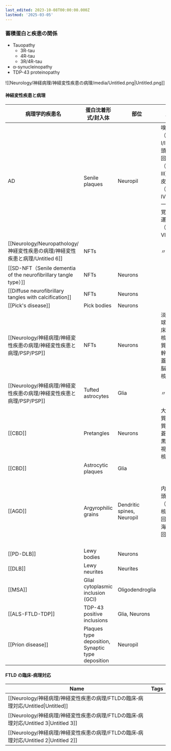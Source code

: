 ```yaml
---
last_edited: 2023-10-08T00:00:00.000Z
lastmod: '2025-03-05'
---
```






### 蓄積蛋白と疾患の関係

- Tauopathy
  - 3R-tau
  - 4R-tau
  - 3R/4R-tau
- α-synucleinopathy
- TDP-43 proteinopathy

![[Neurology/神経病理/神経変性疾患の病理/media/Untitled.png|Untitled.png]]

#### 神経変性疾患と病理

| 病理学的疾患名                                                                | 蛋白沈着形式/封入体                               | 部位                       | 局在                                                                                                | 蓄積蛋白    | 備考               |
| ----------------------------------------------------------------------------- | ------------------------------------------------- | -------------------------- | --------------------------------------------------------------------------------------------------- | ----------- | ------------------ |
| AD                                                                            | Senile plaques                                    | Neuropil                   | 嗅内野（Stage I/II）、後頭側頭回（Stage III）、島皮質（Stage IV/V）、一次視覚野・運動野（Stage VI） | Aβ          |                    |
| [[Neurology/Neuropathology/神経変性疾患の病理/神経変性疾患と病理/Untitled 6]] | NFTs                                              |                            | 〃                                                                                                  | 3/4R-tau    |                    |
| [[SD-NFT（Senile dementia of the neurofibrillary tangle type）]]              | NFTs                                              | Neurons                    |                                                                                                     | 3/4R-tau    |                    |
| [[Diffuse neurofibrillary tangles with calcification]]                        | NFTs                                              | Neurons                    |                                                                                                     | 3/4R-tau    |                    |
| [[Pick's disease]]                                                            | Pick bodies                                       | Neurons                    |                                                                                                     | 3R-tau      |                    |
| [[Neurology/神経病理/神経変性疾患の病理/神経変性疾患と病理/PSP/PSP]]          | NFTs                                              | Neurons                    | 淡蒼球、視床下核、黒質、脳幹部被蓋、小脳歯状核                                                      | 4R-tau      |                    |
| [[Neurology/神経病理/神経変性疾患の病理/神経変性疾患と病理/PSP/PSP]]          | Tufted astrocytes                                 | Glia                       | 〃                                                                                                  | 4R-tau      |                    |
| [[CBD]]                                                                       | Pretangles                                        | Neurons                    | 大脳皮質・白質、淡蒼球、黒質、視床下核                                                              | 4R-tau      |                    |
| [[CBD]]                                                                       | Astrocytic plaques                                | Glia                       |                                                                                                     | 4R-tau      |                    |
| [[AGD]]                                                                       | Argyrophilic grains                               | Dendritic spines, Neuropil | 内側側頭葉（扁桃核、迂回回、海馬傍回）                                                              | 4R-tau      | しばしば左右差あり |
| [[PD-DLB]]                                                                    | Lewy bodies                                       | Neurons                    |                                                                                                     | α-synuclein |                    |
| [[DLB]]                                                                       | Lewy neurites                                     | Neurites                   |                                                                                                     |             |                    |
| [[MSA]]                                                                       | Glial cytoplasmic inclusion (GCI)                 | Oligodendroglia            |                                                                                                     | α-synuclein |                    |
| [[ALS-FTLD-TDP]]                                                              | TDP-43 positive inclusions                        | Glia, Neurons              |                                                                                                     | TDP-43      |                    |
| [[Prion disease]]                                                             | Plaques type deposition, Synaptic type deposition | Neuropil                   |                                                                                                     | Prion       |                    |

#### FTLD の臨床‐病理対応

| Name                                                                                 | Tags |
| ------------------------------------------------------------------------------------ | ---- |
| [[Neurology/神経病理/神経変性疾患の病理/FTLDの臨床‐病理対応/Untitled\|Untitled]]     |      |
| [[Neurology/神経病理/神経変性疾患の病理/FTLDの臨床‐病理対応/Untitled 3\|Untitled 3]] |      |
| [[Neurology/神経病理/神経変性疾患の病理/FTLDの臨床‐病理対応/Untitled 2\|Untitled 2]] |      |
